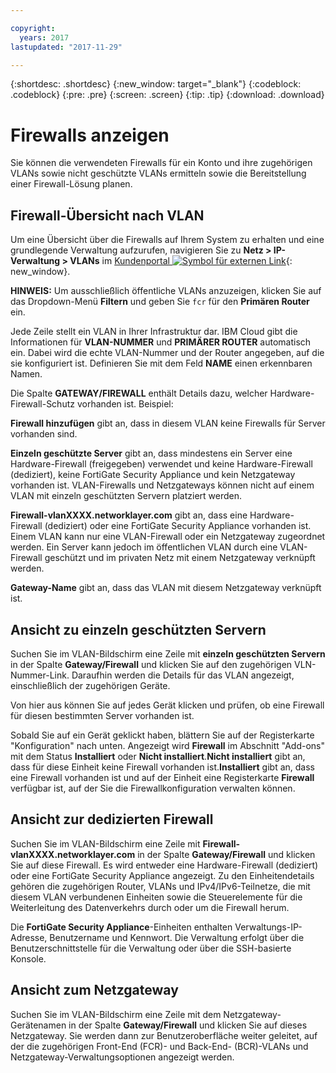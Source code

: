 ```yaml
---

copyright:
  years: 2017
lastupdated: "2017-11-29"

---
```


{:shortdesc: .shortdesc}
{:new_window: target="_blank"}
{:codeblock: .codeblock}
{:pre: .pre}
{:screen: .screen}
{:tip: .tip}
{:download: .download}

# Firewalls anzeigen 

Sie können die verwendeten Firewalls für ein Konto und ihre zugehörigen VLANs sowie nicht geschützte VLANs ermitteln sowie die Bereitstellung einer Firewall-Lösung planen.

## Firewall-Übersicht nach VLAN

Um eine Übersicht über die Firewalls auf Ihrem System zu erhalten und eine grundlegende Verwaltung aufzurufen, navigieren Sie zu **Netz > IP-Verwaltung > VLANs** im [Kundenportal ![Symbol für externen Link](../../icons/launch-glyph.svg "Symbol für externen Link")](https://control.softlayer.com/){: new_window}.

**HINWEIS:** Um ausschließlich öffentliche VLANs anzuzeigen, klicken Sie auf das Dropdown-Menü **Filtern** und geben Sie ``fcr`` für den **Primären Router** ein. 

Jede Zeile stellt ein VLAN in Ihrer Infrastruktur dar. IBM Cloud gibt die Informationen für **VLAN-NUMMER** und **PRIMÄRER ROUTER** automatisch ein. Dabei wird die echte VLAN-Nummer und der Router angegeben, auf die sie konfiguriert ist. Definieren Sie mit dem Feld **NAME** einen erkennbaren Namen. 

Die Spalte **GATEWAY/FIREWALL** enthält Details dazu, welcher Hardware-Firewall-Schutz vorhanden ist. Beispiel:

**Firewall hinzufügen** gibt an, dass in diesem VLAN keine Firewalls für Server vorhanden sind.

**Einzeln geschützte Server** gibt an, dass mindestens ein Server eine Hardware-Firewall (freigegeben) verwendet und keine Hardware-Firewall (dediziert), keine FortiGate Security Appliance und kein Netzgateway vorhanden ist. VLAN-Firewalls und Netzgateways können nicht auf einem VLAN mit einzeln geschützten Servern platziert werden.

**Firewall-vlanXXXX.networklayer.com** gibt an, dass eine Hardware-Firewall (dediziert) oder eine FortiGate Security Appliance vorhanden ist. Einem VLAN kann nur eine VLAN-Firewall oder ein Netzgateway zugeordnet werden. Ein Server kann jedoch im öffentlichen VLAN durch eine VLAN-Firewall geschützt und im privaten Netz mit einem Netzgateway verknüpft werden.

**Gateway-Name** gibt an, dass das VLAN mit diesem Netzgateway verknüpft ist. 

## Ansicht zu einzeln geschützten Servern

Suchen Sie im VLAN-Bildschirm eine Zeile mit **einzeln geschützten Servern** in der Spalte **Gateway/Firewall** und klicken Sie auf den zugehörigen VLN-Nummer-Link. Daraufhin werden die Details für das VLAN angezeigt, einschließlich der zugehörigen Geräte.

Von hier aus können Sie auf jedes Gerät klicken und prüfen, ob eine Firewall für diesen bestimmten Server vorhanden ist.

Sobald Sie auf ein Gerät geklickt haben, blättern Sie auf der Registerkarte "Konfiguration" nach unten. Angezeigt wird **Firewall** im Abschnitt "Add-ons" mit dem Status **Installiert** oder **Nicht installiert**.**Nicht installiert** gibt an, dass für diese Einheit keine Firewall vorhanden ist.**Installiert** gibt an, dass eine Firewall vorhanden ist und auf der Einheit eine Registerkarte **Firewall** verfügbar ist, auf der Sie die Firewallkonfiguration verwalten können.

## Ansicht zur dedizierten Firewall

Suchen Sie im VLAN-Bildschirm eine Zeile mit **Firewall-vlanXXXX.networklayer.com** in der Spalte **Gateway/Firewall** und klicken Sie auf diese Firewall. Es wird entweder eine Hardware-Firewall (dediziert) oder eine FortiGate Security Appliance angezeigt. Zu den Einheitendetails gehören die zugehörigen Router, VLANs und IPv4/IPv6-Teilnetze, die mit diesem VLAN verbundenen Einheiten sowie die Steuerelemente für die Weiterleitung des Datenverkehrs durch oder um die Firewall herum.

Die **FortiGate Security Appliance**-Einheiten enthalten Verwaltungs-IP-Adresse, Benutzername und Kennwort. Die Verwaltung erfolgt über die Benutzerschnittstelle für die Verwaltung oder über die SSH-basierte Konsole.

## Ansicht zum Netzgateway

Suchen Sie im VLAN-Bildschirm eine Zeile mit dem Netzgateway-Gerätenamen in der Spalte **Gateway/Firewall** und klicken Sie auf dieses Netzgateway. Sie werden dann zur Benutzeroberfläche weiter geleitet, auf der die zugehörigen Front-End (FCR)- und Back-End- (BCR)-VLANs und Netzgateway-Verwaltungsoptionen angezeigt werden.
